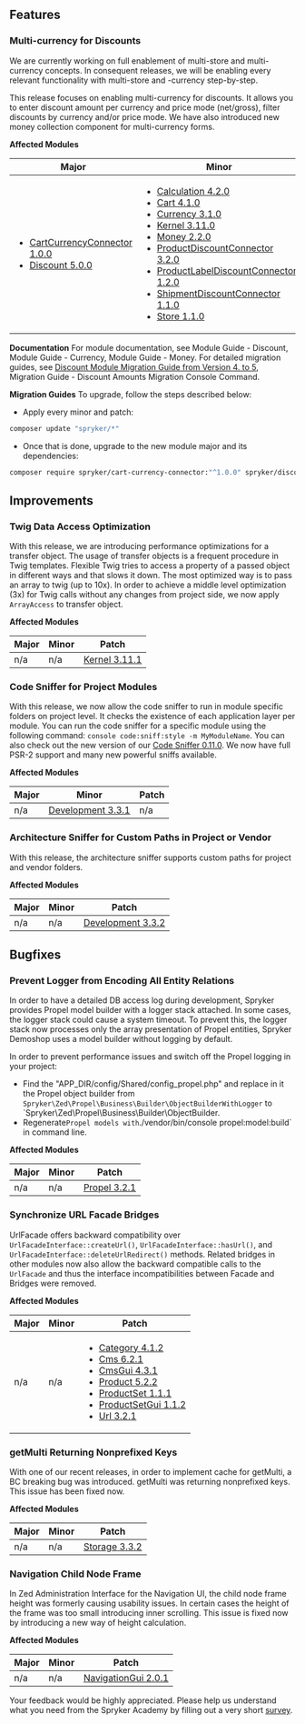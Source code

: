 ## Features
### Multi-currency for Discounts
We are currently working on full enablement of multi-store and multi-currency concepts. In consequent releases, we will be enabling every relevant functionality with multi-store and -currency step-by-step.

This release focuses on enabling multi-currency for discounts. It allows you to enter discount amount per currency and price mode (net/gross), filter discounts by currency and/or price mode. We have also introduced new money collection component for multi-currency forms.

**Affected Modules**

| Major | Minor | Patch |
| --- | --- | --- |
| <ul><li>[CartCurrencyConnector 1.0.0](https://github.com/spryker/cart-currency-connector/releases/tag/1.0.0)</li><li>[Discount 5.0.0](https://github.com/spryker/Discount/releases/tag/5.0.0)</li></ul> | <ul><li>[Calculation 4.2.0](https://github.com/spryker/Calculation/releases/tag/4.2.0)</li><li>[Cart 4.1.0](https://github.com/spryker/Cart/releases/tag/4.1.0)</li><li>[Currency 3.1.0](https://github.com/spryker/Currency/releases/tag/3.1.0)</li><li>[Kernel 3.11.0](https://github.com/spryker/Kernel/releases/tag/3.11.0)</li><li>[Money 2.2.0](https://github.com/spryker/Money/releases/tag/2.2.0)</li><li>[ProductDiscountConnector 3.2.0](https://github.com/spryker/product-discount-connector/releases/tag/3.2.0)</li><li>[ProductLabelDiscountConnector 1.2.0](https://github.com/spryker/product-label-discount-connector/releases/tag/1.2.0)</li><li>[ShipmentDiscountConnector 1.1.0](https://github.com/spryker/shipment-discount-connector/releases/tag/1.1.0)</li><li>[Store 1.1.0](https://github.com/spryker/Store/releases/tag/1.1.0)</li></ul> | <ul><li>[CustomerGroupDiscountConnector 2.0.2](https://github.com/spryker/customer-group-discount-connector/releases/tag/2.0.2)</li><li>[DiscountCalculationConnector 5.0.1](https://github.com/spryker/DiscountCalculationConnector/releases/tag/5.0.1)</li><li>[DiscountPromotion 1.0.2](https://github.com/spryker/discount-promotion/releases/tag/1.0.2)</li><li>[OmsDiscountConnector 3.0.1](https://github.com/spryker/oms-discount-connector/releases/tag/3.0.1)</li></ul> |

**Documentation**
For module documentation, see Module Guide - Discount<!--/module_guide/spryker/discount.htm)-->, Module Guide - Currency<!--/module_guide/spryker/currency.htm)-->, Module Guide - Money<!--/module_guide/spryker/money.htm)-->.
For detailed migration guides, see [Discount Module Migration Guide from Version 4. to 5](https://documentation.spryker.com/docs/en/mg-discount#upgrading-from-version-4---to-version-5--), Migration Guide - Discount Amounts Migration Console Command.

**Migration Guides**
To upgrade, follow the steps described below:

* Apply every minor and patch:

```bash
composer update "spryker/*"
```

* Once that is done, upgrade to the new module major and its dependencies:

```bash
composer require spryker/cart-currency-connector:"^1.0.0" spryker/discount:"^5.0.0"
```

## Improvements
### Twig Data Access Optimization
With this release, we are introducing performance optimizations for a transfer object. The usage of transfer objects is a frequent procedure in Twig templates. Flexible Twig tries to access a property of a passed object in different ways and that slows it down. The most optimized way is to pass an array to twig (up to 10x). In order to achieve a middle level optimization (3x) for Twig calls without any changes from project side, we now apply  `ArrayAccess` to transfer object.

**Affected Modules**

| Major | Minor | Patch |
| --- | --- | --- |
| n/a | n/a | [Kernel 3.11.1](https://github.com/spryker/Kernel/releases/tag/3.11.1) |

### Code Sniffer for Project Modules
With this release, we now allow the code sniffer to run in module specific folders on project level. It checks the existence of each application layer per module. You can run the code sniffer for a specific module using the following command: `console code:sniff:style -m MyModuleName`. You can also check out the new version of our [Code Sniffer 0.11.0](https://github.com/spryker/code-sniffer/releases/tag/0.11.0). We now have full PSR-2 support and many new powerful sniffs available.

**Affected Modules**

| Major | Minor | Patch |
| --- | --- | --- |
| n/a | [Development 3.3.1](https://github.com/spryker/Development/releases/tag/3.3.1) | n/a |

### Architecture Sniffer for Custom Paths in Project or Vendor
With this release, the architecture sniffer supports custom paths for project and vendor folders.

**Affected Modules**

| Major | Minor| Patch |
| --- | --- | --- |
| n/a | n/a | [Development 3.3.2](https://github.com/spryker/Development/releases/tag/3.3.2) |

## Bugfixes
### Prevent Logger from Encoding All Entity Relations
In order to have a detailed DB access log during development, Spryker provides Propel model builder with a logger stack attached. In some cases, the logger stack could cause a system timeout. To prevent this, the logger stack now processes only the array presentation of Propel entities, Spryker Demoshop uses a model builder without logging by default.

In order to prevent performance issues and switch off the Propel logging in your project:

* Find the "APP_DIR/config/Shared/config_propel.php" and replace in it the Propel object builder from `Spryker\Zed\Propel\Business\Builder\ObjectBuilderWithLogger` to `Spryker\Zed\Propel\Business\Builder\ObjectBuilder.
* Regenerate` Propel models with `./vendor/bin/console propel:model:build` in command line.

**Affected Modules**

| Major | Minor | Patch |
| --- | --- | --- |
| n/a | n/a | [Propel 3.2.1](https://github.com/spryker/Propel/releases/tag/3.2.1) |

### Synchronize URL Facade Bridges
UrlFacade offers backward compatibility over `UrlFacadeInterface::createUrl()`, `UrlFacadeInterface::hasUrl()`, and `UrlFacadeInterface::deleteUrlRedirect()` methods. Related bridges in other modules now also allow the backward compatible calls to the `UrlFacade` and thus the interface incompatibilities between Facade and Bridges were removed.

**Affected Modules**

| Major | Minor | Patch |
| --- | --- | --- |
| n/a | n/a | <ul><li>[Category 4.1.2](https://github.com/spryker/Category/releases/tag/4.1.2)</li><li>[Cms 6.2.1](https://github.com/spryker/Cms/releases/tag/6.2.1)</li><li>[CmsGui 4.3.1](https://github.com/spryker/cms-gui/releases/tag/4.3.1)</li><li>[Product 5.2.2](https://github.com/spryker/Product/releases/tag/5.2.2)</li><li>[ProductSet 1.1.1](https://github.com/spryker/product-set/releases/tag/1.1.1)</li><li>[ProductSetGui 1.1.2](https://github.com/spryker/product-set-gui/releases/tag/1.1.2)</li><li>[Url 3.2.1](https://github.com/spryker/Url/releases/tag/3.2.1)</li></ul> |

### getMulti Returning Nonprefixed Keys
With one of our recent releases, in order to implement cache for getMulti, a BC breaking bug was introduced. getMulti was returning nonprefixed keys. This issue has been fixed now.

**Affected Modules**

| Major | Minor | Patch |
| --- | --- | --- |
| n/a | n/a | [Storage 3.3.2](https://github.com/spryker/Storage/releases/tag/3.3.2) |

### Navigation Child Node Frame
In Zed Administration Interface for the Navigation UI, the child node frame height was formerly causing usability issues. In certain cases the height of the frame was too small introducing inner scrolling. This issue is fixed now by introducing a new way of height calculation.

**Affected Modules**

| Major | Minor | Patch |
| --- | --- | --- |
| n/a | n/a | [NavigationGui 2.0.1](https://github.com/spryker/navigation-gui/releases/tag/2.0.1) |

Your feedback would be highly appreciated. Please help us understand what you need from the Spryker Academy by filling out a very short [survey](https://docs.google.com/forms/d/1_vZg0lfqq24Qf9-fQhU50NgsEBy4eDqnDyx7gKz9Faw/edit).